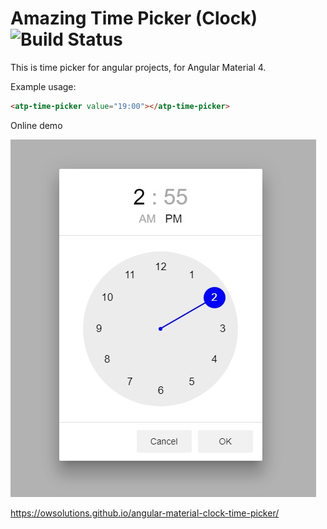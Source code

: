 # Amazing Time Picker (Clock) ![Build Status](https://travis-ci.org/owsolutions/amazing-time-picker.svg?branch=master)
This is time picker for angular projects, for Angular Material 4.


Example usage:

```html
<atp-time-picker value="19:00"></atp-time-picker>
``` 

Online demo

![Amazing Time Picker | TimePicker | Materialize time picker | AmazingTimepicker | ClockPicker](time-picker.jpg)

https://owsolutions.github.io/angular-material-clock-time-picker/
